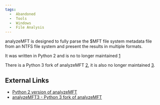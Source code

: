 ```yaml
---
tags:
  -  Abandoned
  -  Tools
  -  Windows
  -  File Analysis
---
```

analyzeMFT is designed to fully parse the \$MFT file system metadata
file from an NTFS file system and present the results in multiple
formats.

It was written in Python 2 and is no to longer maintained
[1](https://github.com/dkovar/analyzeMFT/issues/50#issuecomment-581133372)

There is a Python 3 fork of analyzeMFT
[2](https://github.com/dkovar/analyzeMFT/issues/50#issuecomment-513195309),
it is also no longer maintained
[3](https://github.com/dkovar/analyzeMFT/issues/50#issuecomment-602051975).

## External Links

- [Python 2 version of analyzeMFT](https://github.com/dkovar/analyzeMFT)
- [analyzeMFT3 - Python 3 fork of
  analyzeMFT](https://github.com/eddsalkield/analyzeMFT3)


